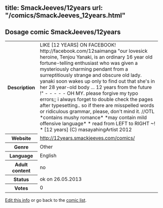 title: SmackJeeves/12years
url: "/comics/SmackJeeves_12years.html"
---
Dosage comic SmackJeeves/12years
-----------------------------------------

<p id="msg"></p>
<script type="text/javascript">
if (window.location.search === '?edit_info_mail=sent_ok') {
  var elem = document.getElementById("msg");
  elem.innerHTML = 'Edited information sucessfully sent for review, which is usually done daily. Thanks!';
  elem.className = 'ok';
}
</script>
<table class="comicinfo">
<tr>
<th>Description</th><td>LIKE [12 YEARS] ON FACEBOOK! http://facebook.com/12saimanga &quot;our lovesick heroine, Tenjou Yanaki, is an ordinary 16 year old fortune-telling enthusiast who was given a mysteriously charming pendant from a surreptitiously strange and obscure old lady. yanaki soon wakes up only to find out that she's in her 28 year-old body ... 12 years from the future !&quot; - - - - - OH MY. please forgive my typo errors;; i always forget to double check the pages after typesetting.. so if there are misspelled words or ridiculous grammar, please, don't mind it. //OTL *contains mushy romance* *may contain mild offensive language* * read from LEFT to RIGHT ~! * [12 years] (C) masayahingArtist 2012</td>
</tr>
<tr>
<th>Website</th><td><a href="http://12years.smackjeeves.com/comics/">http://12years.smackjeeves.com/comics/</a></td>
</tr>
<tr>
<th>Genre</th><td>Other</td>
</tr>
<tr>
<th>Language</th><td>English</td>
</tr>
<tr>
<th>Adult content</th><td>no</td>
</tr>
<tr>
<th>Status</th><td>ok on 26.05.2013</td>
</tr>
<tr>
<th>Votes</th><td>0</td>
</tr>
</table>

[Edit this info](SmackJeeves_12years_edit.html) or go back to the [comic list](../comic-index.html).
